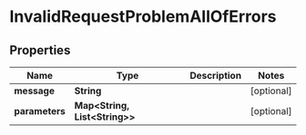 

# InvalidRequestProblemAllOfErrors


## Properties

| Name | Type | Description | Notes |
|------------ | ------------- | ------------- | -------------|
|**message** | **String** |  |  [optional] |
|**parameters** | **Map&lt;String, List&lt;String&gt;&gt;** |  |  [optional] |



